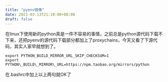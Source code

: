 ```yaml
---
title: "pyenv镜像"
date: 2021-03-13T21:10:00+08:00
draft: false
---
```


在linux下使用新的python真是一件不容易的事情，之前总是python源代码下载不下来，还把pyenv的源代码下载部分都加上了proxychains，今天又看了下源代码，其实人家早就想到了。




```
export PYTHON_BUILD_MIRROR_URL_SKIP_CHECKSUM=1 
export PYTHON\_BUILD\_MIRROR\_URL=https://npm.taobao.org/mirrors/python
```


在.bashrc中加上以上两句就OK了


